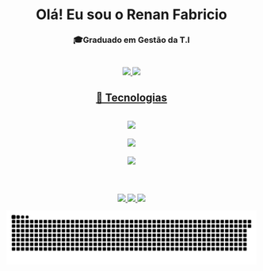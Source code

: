 <div align="center">
 <h1>Olá! Eu sou o Renan Fabricio</h1>
 <h3>🎓Graduado em Gestão da T.I</h3>
 
 #
 
</div>

 <div align="center">
  <a href="https://github.com/Renanfls">
   <img height="150em" src="https://github-readme-stats.vercel.app/api/top-langs/?username=Renanfls&layout=compact&langs_count=7&theme=gotham&text_color=FDFDFD&title_color=00FFFF&hide_border=none&bg_color=0D1117&custom_title=Linguagens%20Ativas"/>
   <img height="150em" src="https://github-readme-stats.vercel.app/api?username=Renanfls&theme=gotham&show_icons=true&icon_color=00FFFF&text_color=FDFDFD&title_color=00FFFF&hide_border=none&bg_color=0D1117&custom_title=Renan%20Fabricio%20GitHub%20Estatísticas"/>
</div>
 
 <div align="center">
  <h2>🥇 Tecnologias</h2>
 </div>
 
<div align="center"><br>
 <img src="https://skillicons.dev/icons?i=html,css,js,react,java,bootstrap,sass,styledcomponents" /><br><br>
 <img src="https://skillicons.dev/icons?i=git,vscode,androidstudio,supabase,mysql,vite" /><br><br>
 <img src="https://skillicons.dev/icons?i=ai,ps,pr,ae" />
</div><br>
 
 #
 
 <div align="center">
  <a href = "mailto:contato.renanfabricio@gmail.com" target="_blank"><img src="https://img.shields.io/badge/Gmail-00FFFF?style=for-the-badge&logo=gmail&logoColor=black"</a>
  <a href="https://www.linkedin.com/in/renan-fabricio/" target="_blank"><img src="https://img.shields.io/badge/LinkedIn-00FFFF?style=for-the-badge&logo=linkedin&logoColor=black"</a> 
  <a href="https://www.instagram.com/renanfls_lima/" target="_blank"><img src="https://img.shields.io/badge/instagram-00FFFF?style=for-the-badge&logo=instagram&logoColor=black"</a>
</div>

 ![Snake animation](https://github.com/Renanfls/Renanfls/blob/output/github-contribution-grid-snake.svg)
